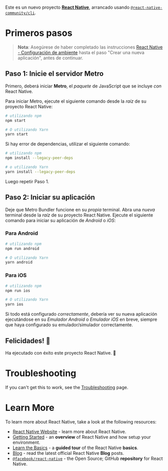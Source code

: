 Este es un nuevo proyecto [**React Native**](https://reactnative.dev), arrancado usando [`@react-native-community/cli`](https://github.com/react-native-community/cli).

# Primeros pasos

>**Nota**: Asegúrese de haber completado las instrucciones [React Native - Configuración de ambiente](https://reactnative.dev/docs/environment-setup) hasta el paso "Crear una nueva aplicación", antes de continuar.

## Paso 1: Inicie el servidor Metro

Primero, deberá iniciar **Metro**, el _paquete_ de JavaScript que se incluye _con_ React Native.

Para iniciar Metro, ejecute el siguiente comando desde la _raíz_ de su proyecto React Native:

```bash
# utilizando npm
npm start

# O utilizando Yarn
yarn start
```

Si hay error de dependencias, utilizar el siguiente comando:

```bash
# utilizando npm
npm install --legacy-peer-deps

# o utilizando Yarn
yarn install --legacy-peer-deps
```

Luego repetir Paso 1.

## Paso 2: Iniciar su aplicación

Deje que Metro Bundler funcione en su _propia_ terminal. Abra una _nueva_ terminal desde la _raíz_ de su proyecto React Native. Ejecute el siguiente comando para iniciar su aplicación de _Android_ o _iOS_:

### Para Android

```bash
# utilizando npm
npm run android

# O utilizando Yarn
yarn android
```

### Para iOS

```bash
# utilizando npm
npm run ios

# O utilizando Yarn
yarn ios
```

Si todo está configurado _correctamente_, debería ver su nueva aplicación ejecutándose en su _Emulador Android_ o _Emulador iOS_ en breve, siempre que haya configurado su emulador/simulador correctamente.

## Felicidades! :tada:

Ha ejecutado con éxito este proyecto React Native. :partying_face:

# Troubleshooting

If you can't get this to work, see the [Troubleshooting](https://reactnative.dev/docs/troubleshooting) page.

# Learn More

To learn more about React Native, take a look at the following resources:

- [React Native Website](https://reactnative.dev) - learn more about React Native.
- [Getting Started](https://reactnative.dev/docs/environment-setup) - an **overview** of React Native and how setup your environment.
- [Learn the Basics](https://reactnative.dev/docs/getting-started) - a **guided tour** of the React Native **basics**.
- [Blog](https://reactnative.dev/blog) - read the latest official React Native **Blog** posts.
- [`@facebook/react-native`](https://github.com/facebook/react-native) - the Open Source; GitHub **repository** for React Native.

